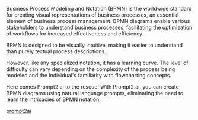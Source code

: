 Business Process Modeling and Notation (BPMN) is the worldwide standard for creating visual representations of business processes, an essential element of business process management. BPMN diagrams enable various stakeholders to understand business processes, facilitating the optimization of workflows for increased effectiveness and efficiency.

BPMN is designed to be visually intuitive, making it easier to understand than purely textual process descriptions.

However, like any specialized notation, it has a learning curve. The level of difficulty can vary depending on the complexity of the process being modeled and the individual's familiarity with flowcharting concepts.

Here comes Prompt2.ai to the rescue! With Prompt2.ai, you can create BPMN diagrams using natural language prompts, eliminating the need to learn the intricacies of BPMN notation.



[prompt2ai](https://prompt2.ai)
